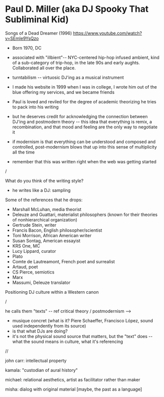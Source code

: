 # Paul D. Miller (aka DJ Spooky That Subliminal Kid)

Songs of a Dead Dreamer (1996)
https://www.youtube.com/watch?v=SEmIe9YsQzo


- Born 1970, DC
- associated with "illbient"-- NYC-centered hip-hop infused ambient, kind of a sub-category of trip-hop, in the late 90s and early aughts. Collaborated all over the place.
- turntabilism -- virtuosic DJ'ing as a musical instrument
- I made his website in 1999 when I was in college, I wrote him out of the blue offering my services, and we became friends

- Paul is loved and reviled for the degree of academic theorizing he tries to pack into his writing
- but he deserves credit for acknowledging the connection between DJ'ing and postmodern theory -- this idea that everything is remix, a recombination, and that mood and feeling are the only way to negotiate it

- if modernism is that everything can be understood and composed and controlled, post-modernism blows that up into this sense of multiplicity all the time
- remember that this was written right when the web was getting started

/



What do you think of the writing style?
- he writes like a DJ: sampling

Some of the references that he drops:
- Marshall McLuhan, media theorist
- Deleuze and Guattari, materialist philosophers (known for their theories of nonhierarchical organization)
- Gertrude Stein, writer
- Francis Bacon, English philosopher/scientist
- Toni Morrison, African American writer
- Susan Sontag, American essayist
- KRS One, MC
- Lucy Lippard, curator
- Plato
- Comte de Lautreamont, French poet and surrealist
- Artaud, poet
- CS Pierce, semiotics
- Marx
- Massumi, Deleuze translator

Positioning DJ culture within a Western canon

/

he calls them "texts" -- ref critical theory / postmodernism
-->
- musique concret (what is it? Piere Schaeffer, Francisco López, sound used independently from its source)
- is that what DJs are doing?
- it's not the physical sound source that matters, but the "text" does -- what the sound means in culture, what it's referencing


//

john carr: intellectual property

kamala: "custodian of aural history"

michael: relational aesthetics, artist as facilitator rather than maker

misha: dialog with original material
[maybe, the past as a language]
